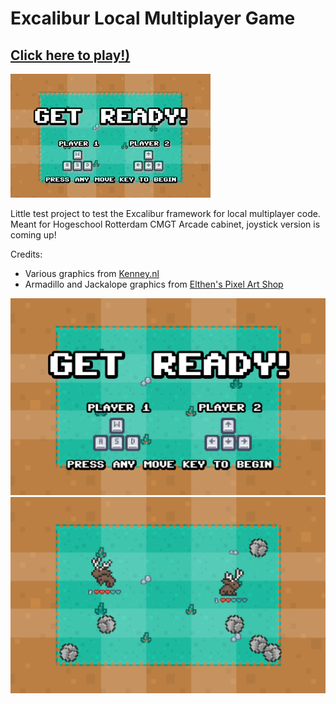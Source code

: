 # Excalibur Local Multiplayer Game

## [Click here to play!)](https://jackhoefnagel.github.io/ExcaliburArcadeGame/)

![](media/game4.gif)

Little test project to test the Excalibur framework for local multiplayer code.
Meant for Hogeschool Rotterdam CMGT Arcade cabinet, joystick version is coming up!

Credits:
- Various graphics from [Kenney.nl](https://kenney.nl/)
- Armadillo and Jackalope graphics from [Elthen's Pixel Art Shop](https://elthen.itch.io/)

![](media/screen1.png)
![](media/screen2.png)